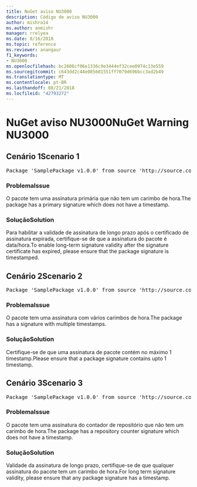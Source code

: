 ```yaml
---
title: NuGet aviso NU3000
description: Código de aviso NU3000
author: mishra14
ms.author: anmishr
manager: rrelyea
ms.date: 8/16/2018
ms.topic: reference
ms.reviewer: anangaur
f1_keywords:
- NU3000
ms.openlocfilehash: bc2606cf06e1336c9e3444ef32cee0974c13e559
ms.sourcegitcommit: c643dd2c44e085601551ff7079d696bcc3ad2b49
ms.translationtype: MT
ms.contentlocale: pt-BR
ms.lasthandoff: 08/21/2018
ms.locfileid: "42793272"
---
```

# <a name="nuget-warning-nu3000"></a><span data-ttu-id="0417b-103">NuGet aviso NU3000</span><span class="sxs-lookup"><span data-stu-id="0417b-103">NuGet Warning NU3000</span></span>

## <a name="scenario-1"></a><span data-ttu-id="0417b-104">Cenário 1</span><span class="sxs-lookup"><span data-stu-id="0417b-104">Scenario 1</span></span>

<pre>Package 'SamplePackage v1.0.0' from source 'http://source.com/index.json': The primary signature does not have a timestamp.</pre>

### <a name="issue"></a><span data-ttu-id="0417b-105">Problema</span><span class="sxs-lookup"><span data-stu-id="0417b-105">Issue</span></span>

<span data-ttu-id="0417b-106">O pacote tem uma assinatura primária que não tem um carimbo de hora.</span><span class="sxs-lookup"><span data-stu-id="0417b-106">The package has a primary signature which does not have a timestamp.</span></span>


### <a name="solution"></a><span data-ttu-id="0417b-107">Solução</span><span class="sxs-lookup"><span data-stu-id="0417b-107">Solution</span></span>

<span data-ttu-id="0417b-108">Para habilitar a validade de assinatura de longo prazo após o certificado de assinatura expirada, certifique-se de que a assinatura do pacote é data/hora.</span><span class="sxs-lookup"><span data-stu-id="0417b-108">To enable long-term signature validity after the signature certificate has expired, please ensure that the package signature is timestamped.</span></span>



## <a name="scenario-2"></a><span data-ttu-id="0417b-109">Cenário 2</span><span class="sxs-lookup"><span data-stu-id="0417b-109">Scenario 2</span></span>

<pre>Package 'SamplePackage v1.0.0' from source 'http://source.com/index.json': Multiple timestamps are not accepted.</pre>

### <a name="issue"></a><span data-ttu-id="0417b-110">Problema</span><span class="sxs-lookup"><span data-stu-id="0417b-110">Issue</span></span>

<span data-ttu-id="0417b-111">O pacote tem uma assinatura com vários carimbos de hora.</span><span class="sxs-lookup"><span data-stu-id="0417b-111">The package has a signature with multiple timestamps.</span></span>


### <a name="solution"></a><span data-ttu-id="0417b-112">Solução</span><span class="sxs-lookup"><span data-stu-id="0417b-112">Solution</span></span>

<span data-ttu-id="0417b-113">Certifique-se de que uma assinatura de pacote contém no máximo 1 timestamp.</span><span class="sxs-lookup"><span data-stu-id="0417b-113">Please ensure that a package signature contains upto 1 timestamp.</span></span>



## <a name="scenario-3"></a><span data-ttu-id="0417b-114">Cenário 3</span><span class="sxs-lookup"><span data-stu-id="0417b-114">Scenario 3</span></span>

<pre>Package 'SamplePackage v1.0.0' from source 'http://source.com/index.json': The repository countersignature does not have a timestamp.</pre>

### <a name="issue"></a><span data-ttu-id="0417b-115">Problema</span><span class="sxs-lookup"><span data-stu-id="0417b-115">Issue</span></span>

<span data-ttu-id="0417b-116">O pacote tem uma assinatura do contador de repositório que não tem um carimbo de hora.</span><span class="sxs-lookup"><span data-stu-id="0417b-116">The package has a repository counter signature which does not have a timestamp.</span></span>


### <a name="solution"></a><span data-ttu-id="0417b-117">Solução</span><span class="sxs-lookup"><span data-stu-id="0417b-117">Solution</span></span>

<span data-ttu-id="0417b-118">Validade da assinatura de longo prazo, certifique-se de que qualquer assinatura do pacote tem um carimbo de hora.</span><span class="sxs-lookup"><span data-stu-id="0417b-118">For long term signature validity, please ensure that any package signature has a timestamp.</span></span>


